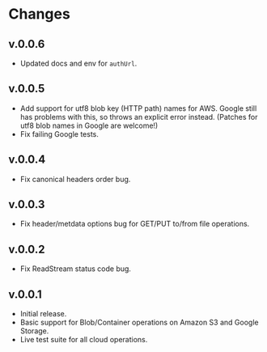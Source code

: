 # Changes

## v.0.0.6
* Updated docs and env for `authUrl`.

## v.0.0.5
* Add support for utf8 blob key (HTTP path) names for AWS. Google still has
  problems with this, so throws an explicit error instead. (Patches for utf8
  blob names in Google are welcome!)
* Fix failing Google tests.

## v.0.0.4
* Fix canonical headers order bug.

## v.0.0.3
* Fix header/metdata options bug for GET/PUT to/from file operations.

## v.0.0.2
* Fix ReadStream status code bug.

## v.0.0.1
* Initial release.
* Basic support for Blob/Container operations on Amazon S3 and Google Storage.
* Live test suite for all cloud operations.
